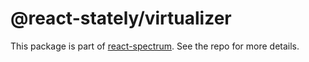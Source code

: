 # @react-stately/virtualizer

This package is part of [react-spectrum](https://github.com/watheia/spectrum). See the repo for more details.
